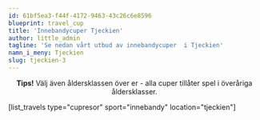 ```yaml
---
id: 61bf5ea3-f44f-4172-9463-43c26c6e8596
blueprint: travel_cup
title: 'Innebandycuper Tjeckien'
author: little_admin
tagline: 'Se nedan vårt utbud av innebandycuper  i Tjeckien'
namn_i_meny: Tjeckien
slug: tjeckien-3
---
```

<p style="text-align: center;"><strong>Tips!</strong> Välj även åldersklassen över er - alla cuper tillåter spel i överåriga åldersklasser.</p>
<p>[list_travels type="cupresor" sport="innebandy" location="tjeckien"]</p>
